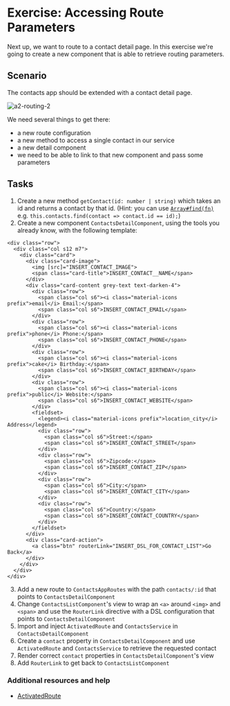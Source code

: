 # Exercise: Accessing Route Parameters

Next up, we want to route to a contact detail page.
In this exercise we're going to create a new component that is able to retrieve routing parameters.

## Scenario

The contacts app should be extended with a contact detail page.

![a2-routing-2](https://cloud.githubusercontent.com/assets/210413/17645359/2fef4f34-6169-11e6-8da0-ff87d410044f.png)

We need several things to get there:

- a new route configuration
- a new method to access a single contact in our service
- a new detail component
- we need to be able to link to that new component and pass some parameters

## Tasks

1. Create a new method `getContact(id: number | string)` which takes an id and returns a contact by that id. (Hint: you can use [`Array#find(fn)`](https://developer.mozilla.org/en-US/docs/Web/JavaScript/Reference/Global_Objects/Array/find) e.g.  `this.contacts.find(contact => contact.id == id);`)
2. Create a new component `ContactsDetailComponent`, using the tools you already know, with the following template:

  ```
  <div class="row">
    <div class="col s12 m7">
      <div class="card">
        <div class="card-image">
          <img [src]="INSERT_CONTACT_IMAGE">
          <span class="card-title">INSERT_CONTACT__NAME</span>
        </div>
        <div class="card-content grey-text text-darken-4">
          <div class="row">
            <span class="col s6"><i class="material-icons prefix">email</i> Email:</span>
            <span class="col s6">INSERT_CONTACT_EMAIL</span>
          </div>
          <div class="row">
            <span class="col s6"><i class="material-icons prefix">phone</i> Phone:</span>
            <span class="col s6">INSERT_CONTACT_PHONE</span>
          </div>
          <div class="row">
            <span class="col s6"><i class="material-icons prefix">cake</i> Birthday:</span>
            <span class="col s6">INSERT_CONTACT_BIRTHDAY</span>
          </div>
          <div class="row">
            <span class="col s6"><i class="material-icons prefix">public</i> Website:</span>
            <span class="col s6">INSERT_CONTACT_WEBSITE</span>
          </div>
          <fieldset>
            <legend><i class="material-icons prefix">location_city</i> Address</legend>
            <div class="row">
              <span class="col s6">Street:</span>
              <span class="col s6">INSERT_CONTACT_STREET</span>
            </div>
            <div class="row">
              <span class="col s6">Zipcode:</span>
              <span class="col s6">INSERT_CONTACT_ZIP</span>
            </div>
            <div class="row">
              <span class="col s6">City:</span>
              <span class="col s6">INSERT_CONTACT_CITY</span>
            </div>
            <div class="row">
              <span class="col s6">Country:</span>
              <span class="col s6">INSERT_CONTACT_COUNTRY</span>
            </div>
          </fieldset>
        </div>
        <div class="card-action">
          <a class="btn" routerLink="INSERT_DSL_FOR_CONTACT_LIST">Go Back</a>
        </div>
      </div>
    </div>
  </div>
  ```
3. Add a new route to `ContactsAppRoutes` with the path `contacts/:id` that points to `ContactsDetailComponent`
4. Change `ContactsListComponent`'s view to wrap an `<a>` around `<img>` and `<span>` and use the `RouterLink` directive with a DSL configuration that points to `ContactsDetailComponent`
5. Import and inject `ActivatedRoute` and `ContactsService` in `ContactsDetailComponent`
6. Create a `contact` property in `ContactsDetailComponent` and use `ActivatedRoute` and `ContactsService` to retrieve the requested contact
7. Render correct `contact` properties in `ContactsDetailComponent`'s view
8. Add `RouterLink` to get back to `ContactsListComponent`

### Additional resources and help

- [ActivatedRoute](https://angular.io/docs/ts/latest/api/router/index/ActivatedRoute-interface.html)
